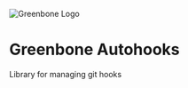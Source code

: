 ![Greenbone Logo](https://www.greenbone.net/wp-content/uploads/gb_logo_resilience_horizontal.png)

# Greenbone Autohooks

Library for managing git hooks
